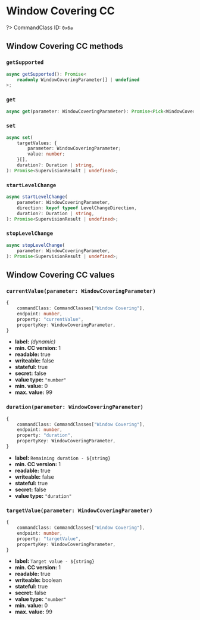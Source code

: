 # Window Covering CC

?> CommandClass ID: `0x6a`

## Window Covering CC methods

### `getSupported`

```ts
async getSupported(): Promise<
	readonly WindowCoveringParameter[] | undefined
>;
```

### `get`

```ts
async get(parameter: WindowCoveringParameter): Promise<Pick<WindowCoveringCCReport, "currentValue" | "targetValue" | "duration"> | undefined>;
```

### `set`

```ts
async set(
	targetValues: {
		parameter: WindowCoveringParameter;
		value: number;
	}[],
	duration?: Duration | string,
): Promise<SupervisionResult | undefined>;
```

### `startLevelChange`

```ts
async startLevelChange(
	parameter: WindowCoveringParameter,
	direction: keyof typeof LevelChangeDirection,
	duration?: Duration | string,
): Promise<SupervisionResult | undefined>;
```

### `stopLevelChange`

```ts
async stopLevelChange(
	parameter: WindowCoveringParameter,
): Promise<SupervisionResult | undefined>;
```

## Window Covering CC values

### `currentValue(parameter: WindowCoveringParameter)`

```ts
{
	commandClass: CommandClasses["Window Covering"],
	endpoint: number,
	property: "currentValue",
	propertyKey: WindowCoveringParameter,
}
```

-   **label:** _(dynamic)_
-   **min. CC version:** 1
-   **readable:** true
-   **writeable:** false
-   **stateful:** true
-   **secret:** false
-   **value type:** `"number"`
-   **min. value:** 0
-   **max. value:** 99

### `duration(parameter: WindowCoveringParameter)`

```ts
{
	commandClass: CommandClasses["Window Covering"],
	endpoint: number,
	property: "duration",
	propertyKey: WindowCoveringParameter,
}
```

-   **label:** `Remaining duration - ${string}`
-   **min. CC version:** 1
-   **readable:** true
-   **writeable:** false
-   **stateful:** true
-   **secret:** false
-   **value type:** `"duration"`

### `targetValue(parameter: WindowCoveringParameter)`

```ts
{
	commandClass: CommandClasses["Window Covering"],
	endpoint: number,
	property: "targetValue",
	propertyKey: WindowCoveringParameter,
}
```

-   **label:** `Target value - ${string}`
-   **min. CC version:** 1
-   **readable:** true
-   **writeable:** boolean
-   **stateful:** true
-   **secret:** false
-   **value type:** `"number"`
-   **min. value:** 0
-   **max. value:** 99
